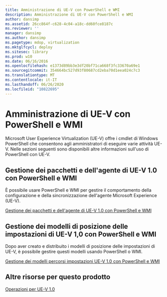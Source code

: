 ```yaml
---
title: Amministrazione di UE-V con PowerShell e WMI
description: Amministrazione di UE-V con PowerShell e WMI
author: dansimp
ms.assetid: 26cc864f-c628-4c04-a18c-dd60fce8187c
ms.reviewer: ''
manager: dansimp
ms.author: dansimp
ms.pagetype: mdop, virtualization
ms.mktglfcycl: deploy
ms.sitesec: library
ms.prod: w10
ms.date: 06/16/2016
ms.openlocfilehash: e1373d89bb3e3df20bf71ca668f3fc33670a69e1
ms.sourcegitcommit: 354664bc527d93f80687cd2eba70d1eea024c7c3
ms.translationtype: MT
ms.contentlocale: it-IT
ms.lasthandoff: 06/26/2020
ms.locfileid: "10822695"
---
```

# Amministrazione di UE-V con PowerShell e WMI


Microsoft User Experience Virtualization (UE-V) offre i cmdlet di Windows PowerShell che consentono agli amministratori di eseguire varie attività UE-V. Nelle sezioni seguenti sono disponibili altre informazioni sull'uso di PowerShell con UE-V.

## Gestione dei pacchetti e dell'agente di UE-V 1.0 con PowerShell e WMI


È possibile usare PowerShell e WMI per gestire il comportamento della configurazione e della sincronizzazione dell'agente Microsoft Experience (UE-V).

[Gestione dei pacchetti e dell'agente di UE-V 1.0 con PowerShell e WMI](managing-the-ue-v-10-agent-and-packages-with-powershell-and-wmi.md)

## Gestione dei modelli di posizione delle impostazioni di UE-V 1,0 con PowerShell e WMI


Dopo aver creato e distribuito i modelli di posizione delle impostazioni di UE-V, è possibile gestire questi modelli usando PowerShell o WMI.

[Gestione dei modelli percorsi impostazioni UE-V 1.0 con PowerShell e WMI](managing-ue-v-10-settings-location-templates-using-powershell-and-wmi.md)

## Altre risorse per questo prodotto


[Operazioni per UE-V 1.0](operations-for-ue-v-10.md)

 

 





